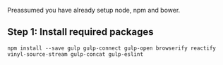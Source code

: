 Preassumed you have already setup node, npm and bower.
## Step 1:  Install required packages 
```
npm install --save gulp gulp-connect gulp-open browserify reactify vinyl-source-stream gulp-concat gulp-eslint
```

